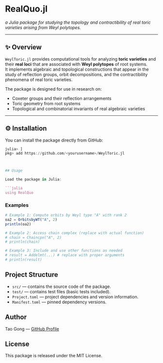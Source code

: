 # RealQuo.jl

*a Julia package for studying the topology and contractibility of real toric varieties arising from Weyl polytopes.*

---

## ✨ Overview

`WeylToric.jl` provides computational tools for analyzing **toric varieties** and their **real loci** that are associated with **Weyl polytopes** of root systems.  
It implements algebraic and topological constructions that appear in the study of reflection groups, orbit decompositions, and the contractibility phenomena of real toric varieties.

The package is designed for use in research on:
- Coxeter groups and their reflection arrangements  
- Toric geometry from root systems  
- Topological and combinatorial invariants of real algebraic varieties  

---

## ⚙️ Installation

You can install the package directly from GitHub:

```julia
julia> ]
pkg> add https://github.com/<yourusername>/WeylToric.jl



## Usage

Load the package in Julia:

```julia
using RealQuo
```

### Examples

```julia
# Example 1: Compute orbits by Weyl type "A" with rank 2
oa2 = OrbitsbyWT("A", 2)
println(oa2)

# Example 2: Access chain complex (replace with actual function)
# chain = Chaincpx("A", 2)
# println(chain)

# Example 3: Include and use other functions as needed
# result = Addelmt(...) # replace with proper arguments
# println(result)
```

## Project Structure

- `src/` — contains the source code of the package.
- `test/` — contains test files (basic tests included).
- `Project.toml` — project dependencies and version information.
- `Manifest.toml` — pinned dependency versions.

## Author

Tao Gong — [GitHub Profile](https://github.com/ggttaaoo)

## License

This package is released under the MIT License.
